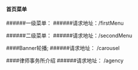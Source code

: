 #### 首页菜单
######一级菜单：
######请求地址：/firstMenu


######二级菜单：
######请求地址：/secondMenu


####Banner轮播;
######请求地址： /carousel

####律师事务所介绍
######请求地址： /agency
